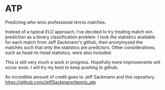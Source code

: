 # ATP
Predicting who wins professional tennis matches.

Instead of a typical ELO approach, I've decided to try treating match win prediction as a binary classification problem. I took the statistics available for each match from Jeff Sackmann's github, then anonymyzed the matches such that only the statistics are predictors. Other considerations, such as head-to-head statistics, were also included. 

This is still very much a work in progress. Hopefully more improvements will occur soon. I will try my best to keep pushing to github. 

An incredible amount of credit goes to Jeff Sackmann and this repository https://github.com/JeffSackmann/tennis_atp
